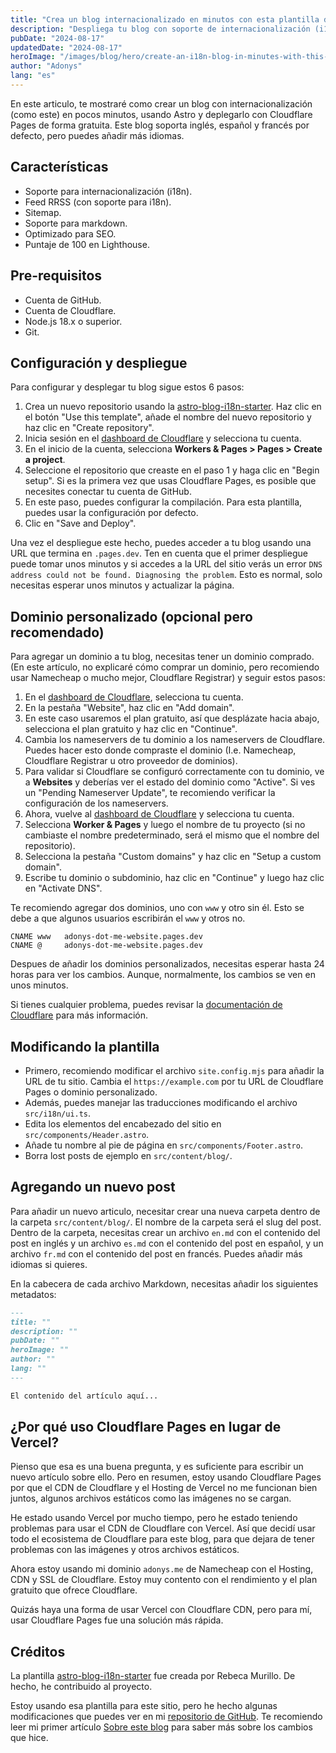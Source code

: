```yaml
---
title: "Crea un blog internacionalizado en minutos con esta plantilla de Astro"
description: "Despliega tu blog con soporte de internacionalización (i18n) en minutos usando Astro y Cloudflare Pages de forma gratuita. Además, incluye características esenciales como optimización SEO, un feed RRSS y un puntaje de Lighthouse alto, asegurando tanto el rendimiento como la accesibilidad de tu blog." 
pubDate: "2024-08-17"
updatedDate: "2024-08-17"
heroImage: "/images/blog/hero/create-an-i18n-blog-in-minutes-with-this-astro-template.jpg"
author: "Adonys"
lang: "es"
---
```


En este articulo, te mostraré como crear un blog con internacionalización (como este) en pocos minutos, usando Astro y deplegarlo con Cloudflare Pages de forma gratuita. Este blog soporta inglés, español y francés por defecto, pero puedes añadir más idiomas.

## Características

- Soporte para internacionalización (i18n).
- Feed RRSS (con soporte para i18n).
- Sitemap.
- Soporte para markdown.
- Optimizado para SEO.
- Puntaje de 100 en Lighthouse.

## Pre-requisitos

- Cuenta de GitHub.
- Cuenta de Cloudflare.
- Node.js 18.x o superior.
- Git.

## Configuración y despliegue

Para configurar y desplegar tu blog sigue estos 6 pasos:

1. Crea un nuevo repositorio usando la [astro-blog-i18n-starter](https://github.com/rebecamurillo/astro-blog-i18n-starter). Haz clic en el botón "Use this template", añade el nombre del nuevo repositorio y haz clic en "Create repository".
2. Inicia sesión en el [dashboard de Cloudflare](https://dash.cloudflare.com/) y selecciona tu cuenta.
3. En el inicio de la cuenta, selecciona **Workers & Pages > Pages > Create a project**.
4. Seleccione el repositorio que creaste en el paso 1 y haga clic en "Begin setup". Si es la primera vez que usas Cloudflare Pages, es posible que necesites conectar tu cuenta de GitHub.
5. En este paso, puedes configurar la compilación. Para esta plantilla, puedes usar la configuración por defecto.
6. Clic en "Save and Deploy".

Una vez el despliegue este hecho, puedes acceder a tu blog usando una URL que termina en `.pages.dev`. Ten en cuenta que el primer despliegue puede tomar unos minutos y si accedes a la URL del sitio verás un error `DNS address could not be found. Diagnosing the problem`. Esto es normal, solo necesitas esperar unos minutos y actualizar la página.

## Dominio personalizado (opcional pero recomendado)

Para agregar un dominio a tu blog, necesitas tener un dominio comprado. (En este artículo, no explicaré cómo comprar un dominio, pero recomiendo usar Namecheap o mucho mejor, Cloudflare Registrar) y seguir estos pasos:

1. En el [dashboard de Cloudflare](https://dash.cloudflare.com/), selecciona tu cuenta.
2. En la pestaña "Website", haz clic en "Add domain".
3. En este caso usaremos el plan gratuito, así que desplázate hacia abajo, selecciona el plan gratuito y haz clic en "Continue".
4. Cambia los nameservers de tu dominio a los nameservers de Cloudflare. Puedes hacer esto donde compraste el dominio (I.e. Namecheap, Cloudflare Registrar u otro proveedor de dominios).
5. Para validar si Cloudflare se configuró correctamente con tu dominio, ve a **Websites** y deberías ver el estado del dominio como "Active". Si ves un "Pending Nameserver Update", te recomiendo verificar la configuración de los nameservers.
6. Ahora, vuelve al [dashboard de Cloudflare](https://dash.cloudflare.com/) y selecciona tu cuenta.
7. Selecciona **Worker & Pages** y luego el nombre de tu proyecto (si no cambiaste el nombre predeterminado, será el mismo que el nombre del repositorio).
8. Selecciona la pestaña "Custom domains" y haz clic en "Setup a custom domain".
9. Escribe tu dominio o subdominio, haz clic en "Continue" y luego haz clic en "Activate DNS".

<!-- TODO: maybe, add instructions about how to redirect from `@` to `wwww` -->
Te recomiendo agregar dos dominios, uno con `www` y otro sin él. Esto se debe a que algunos usuarios escribirán el `www` y otros no.

```plaintext
CNAME www   adonys-dot-me-website.pages.dev
CNAME @     adonys-dot-me-website.pages.dev
```

Despues de añadir los dominios personalizados, necesitas esperar hasta 24 horas para ver los cambios. Aunque, normalmente, los cambios se ven en unos minutos.

Si tienes cualquier problema, puedes revisar la [documentación de Cloudflare](https://developers.cloudflare.com/pages/configuration/custom-domains/) para más información.

## Modificando la plantilla

- Primero, recomiendo modificar el archivo `site.config.mjs` para añadir la URL de tu sitio. Cambia el `https://example.com` por tu URL de Cloudflare Pages o dominio personalizado.
- Además, puedes manejar las traducciones modificando el archivo `src/i18n/ui.ts`.
- Edita los elementos del encabezado del sitio en `src/components/Header.astro`.
- Añade tu nombre al pie de página en `src/components/Footer.astro`.
- Borra lost posts de ejemplo en `src/content/blog/`.

## Agregando un nuevo post

Para añadir un nuevo articulo, necesitar crear una nueva carpeta dentro de la carpeta `src/content/blog/`. El nombre de la carpeta será el slug del post. Dentro de la carpeta, necesitas crear un archivo `en.md` con el contenido del post en inglés y un archivo `es.md` con el contenido del post en español, y un archivo `fr.md` con el contenido del post en francés. Puedes añadir más idiomas si quieres.

En la cabecera de cada archivo Markdown, necesitas añadir los siguientes metadatos:

```markdown
---
title: ""
description: ""
pubDate: ""
heroImage: ""
author: ""
lang: ""
---

El contenido del artículo aquí...

```

## ¿Por qué uso Cloudflare Pages en lugar de Vercel?

Pienso que esa es una buena pregunta, y es suficiente para escribir un nuevo artículo sobre ello. Pero en resumen, estoy usando Cloudflare Pages por que el CDN de Cloudflare y el Hosting de Vercel no me funcionan bien juntos, algunos archivos estáticos como las imágenes no se cargan.

He estado usando Vercel por mucho tiempo, pero he estado teniendo problemas para usar el CDN de Cloudflare con Vercel. Así que decidí usar todo el ecosistema de Cloudflare para este blog, para que dejara de tener problemas con las imágenes y otros archivos estáticos.

Ahora estoy usando mi dominio `adonys.me` de Namecheap con el Hosting, CDN y SSL de Cloudflare. Estoy muy contento con el rendimiento y el plan gratuito que ofrece Cloudflare.

Quizás haya una forma de usar Vercel con Cloudflare CDN, pero para mí, usar Cloudflare Pages fue una solución más rápida.

## Créditos

La plantilla [astro-blog-i18n-starter](https://github.com/rebecamurillo/astro-blog-i18n-starter) fue creada por Rebeca Murillo. De hecho, he contribuido al proyecto.

Estoy usando esa plantilla para este sitio, pero he hecho algunas modificaciones que puedes ver en mi [repositorio de GitHub](https://github.com/adonyssantos/adonys-dot-me-website). Te recomiendo leer mi primer artículo [Sobre este blog](/blog/about-this-blog) para saber más sobre los cambios que hice.
